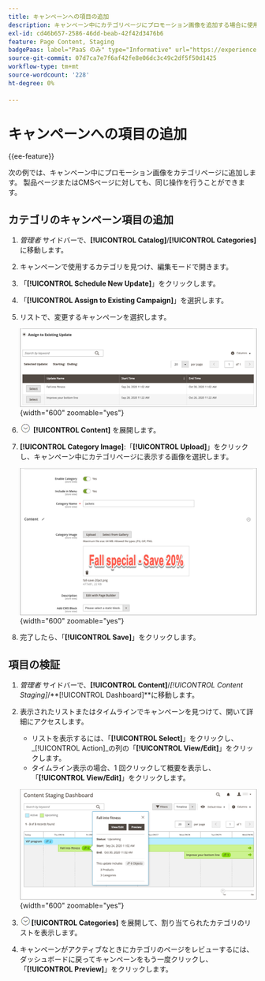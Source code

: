 ```yaml
---
title: キャンペーンへの項目の追加
description: キャンペーン中にカテゴリページにプロモーション画像を追加する場合に使用するこのキャンペーンの例を確認します。
exl-id: cd46b657-2586-46dd-beab-42f42d3476b6
feature: Page Content, Staging
badgePaas: label="PaaS のみ" type="Informative" url="https://experienceleague.adobe.com/en/docs/commerce/user-guides/product-solutions" tooltip="Adobe Commerce on Cloud プロジェクト（Adobeが管理する PaaS インフラストラクチャ）およびオンプレミスプロジェクトにのみ適用されます。"
source-git-commit: 07d7ca7e7f6af42fe8e06dc3c49c2df5f50d1425
workflow-type: tm+mt
source-wordcount: '228'
ht-degree: 0%

---
```


# キャンペーンへの項目の追加

{{ee-feature}}

次の例では、キャンペーン中にプロモーション画像をカテゴリページに追加します。 製品ページまたはCMSページに対しても、同じ操作を行うことができます。

## カテゴリのキャンペーン項目の追加

1. _管理者_ サイドバーで、**[!UICONTROL Catalog]**/**[!UICONTROL Categories]** に移動します。

1. キャンペーンで使用するカテゴリを見つけ、編集モードで開きます。

1. 「**[!UICONTROL Schedule New Update]**」をクリックします。

1. 「**[!UICONTROL Assign to Existing Campaign]**」を選択します。

1. リストで、変更するキャンペーンを選択します。

   ![ 既存のキャンペーンへの割り当て ](./assets/content-staging-assign-to-existing-campaign.png){width="600" zoomable="yes"}

1. ![ 展開セレクター ](../assets/icon-display-expand.png) **[!UICONTROL Content]** を展開します。

1. **[!UICONTROL Category Image]**:「**[!UICONTROL Upload]**」をクリックし、キャンペーン中にカテゴリページに表示する画像を選択します。

   ![ カテゴリ画像の追加 ](./assets/content-staging-existing-category-image.png){width="600" zoomable="yes"}

1. 完了したら、「**[!UICONTROL Save]**」をクリックします。

## 項目の検証

1. _管理者_ サイドバーで、**[!UICONTROL Content]**/_[!UICONTROL Content Staging]_/**[!UICONTROL Dashboard]**に移動します。

1. 表示されたリストまたはタイムラインでキャンペーンを見つけて、開いて詳細にアクセスします。

   - リストを表示するには、「**[!UICONTROL Select]**」をクリックし、_[!UICONTROL Action]_の列の「**[!UICONTROL View/Edit]**」をクリックします。
   - タイムライン表示の場合、1 回クリックして概要を表示し、「**[!UICONTROL View/Edit]**」をクリックします。

   ![ キャンペーンの詳細 ](./assets/content-staging-dashboard-summary.png){width="600" zoomable="yes"}

1. ![ 展開セレクター ](../assets/icon-display-expand.png)**[!UICONTROL Categories]** を展開して、割り当てられたカテゴリのリストを表示します。

1. キャンペーンがアクティブなときにカテゴリのページをレビューするには、ダッシュボードに戻ってキャンペーンをもう一度クリックし、「**[!UICONTROL Preview]**」をクリックします。

